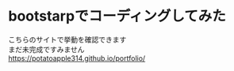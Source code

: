 # bootstarpでコーディングしてみた

こちらのサイトで挙動を確認できます  
まだ未完成ですみません  
https://potatoapple314.github.io/portfolio/
